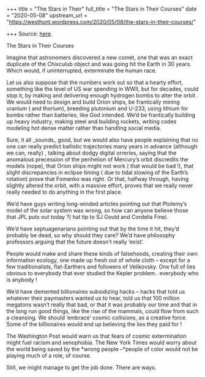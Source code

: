 +++
title = "The Stars in Their"
full_title = "The Stars in Their Courses"
date = "2020-05-08"
upstream_url = "https://westhunt.wordpress.com/2020/05/08/the-stars-in-their-courses/"

+++
Source: [here](https://westhunt.wordpress.com/2020/05/08/the-stars-in-their-courses/).

The Stars in Their Courses

Imagine that astronomers discovered a new comet, one that was an exact
duplicate of the Chixculub object and was going hit the Earth in 30
years. Which would, if uninterrupted, exterminate the human race.

Let us also suppose that the numbers work out so that a hearty effort,
something like the level of US war spending in WWII, but for decades,
could stop it, by making and delivering enough hydrogen bombs to alter
the orbit . We would need to design and build Orion ships, be
frantically mining uranium ( and thorium), breeding plutonium and U-233,
using lithium for bombs rather than batteries, like God intended. We’d
be frantically building up heavy industry, making steel and building
rockets, writing codes modeling hot dense matter rather than handling
social media.

Sure, it all \_sounds\_ good, but we would also have people explaining
that no one can really predict ballistic trajectories many years in
advance (although we can, really) , talking about dodgy digital
orreries, saying that the anomalous precession of the perihelion of
Mercury’s orbit discredits the models (nope), that Orion ships might not
work ( that would be bad !), that slight discrepancies in eclipse
timing ( due to tidal slowing of the Earth’s rotation) prove that
Fomenko was right. Or that, halfway through, having slightly altered
the orbit, with a massive effort, proves that we really never really
needed to do anything in the first place.

We’d have guys writing long-winded articles pointing out that Ptolemy’s
model of the solar system was wrong, so how can anyone believe those
that JPL puts out today ?( hat tip to SJ Gould and Cordelia Fine).

We’d have septuagenarians pointing out that by the time it hit, they’d
probably be dead, so why should they care? We’d have philosophy
professors arguing that the future doesn’t really ‘exist’.

People would make and share these kinds of falsehoods, creating their
own information ecology, one made up fresh out of whole cloth – except
for a few traditionalists, flat-Earthers and followers of Velikovsky.
One full of lies obvious to everybody that ever studied the Kepler
problem.. everybody who is anybody !

We’d have demented billionaires subsidizing hacks – hacks that told us
whatever their paymasters wanted us to hear, told us that 100 million
megatons wasn’t really that bad, or that it was probably our time and
that in the long run good things, like the rise of the mammals, could
flow from such a cleansing. We should ’embrace’ cosmic collisions, as a
creative force. Some of the billionaires would end up believing the lies
they paid for !

The Washington Post would warn us that fears of cosmic extermination
might fuel racism and xenophobia. The New York Times would worry about
the world being saved by the *wrong people –*people of color would not
be playing much of a role, of course.

Still, we might manage to get the job done. There are ways.













